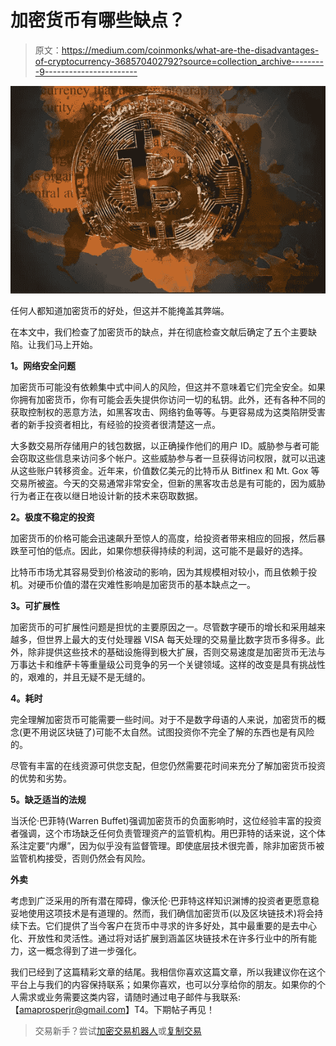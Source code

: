 # 加密货币有哪些缺点？

> 原文：<https://medium.com/coinmonks/what-are-the-disadvantages-of-cryptocurrency-368570402792?source=collection_archive---------9----------------------->

![](img/fd981fb9e3b166ab376f9e0cda837987.png)

任何人都知道加密货币的好处，但这并不能掩盖其弊端。

在本文中，我们检查了加密货币的缺点，并在彻底检查文献后确定了五个主要缺陷。让我们马上开始。

**1。网络安全问题**

加密货币可能没有依赖集中式中间人的风险，但这并不意味着它们完全安全。如果你拥有加密货币，你有可能会丢失提供你访问一切的私钥。此外，还有各种不同的获取控制权的恶意方法，如黑客攻击、网络钓鱼等等。与更容易成为这类陷阱受害者的新手投资者相比，有经验的投资者很清楚这一点。

大多数交易所存储用户的钱包数据，以正确操作他们的用户 ID。威胁参与者可能会窃取这些信息来访问多个帐户。这些威胁参与者一旦获得访问权限，就可以迅速从这些账户转移资金。近年来，价值数亿美元的比特币从 Bitfinex 和 Mt. Gox 等交易所被盗。今天的交易通常非常安全，但新的黑客攻击总是有可能的，因为威胁行为者正在夜以继日地设计新的技术来窃取数据。

**2。极度不稳定的投资**

加密货币的价格可能会迅速飙升至惊人的高度，给投资者带来相应的回报，然后暴跌至可怕的低点。因此，如果你想获得持续的利润，这可能不是最好的选择。

比特币市场尤其容易受到价格波动的影响，因为其规模相对较小，而且依赖于投机。对硬币价值的潜在灾难性影响是加密货币的基本缺点之一。

**3。可扩展性**

加密货币的可扩展性问题是担忧的主要原因之一。尽管数字硬币的增长和采用越来越多，但世界上最大的支付处理器 VISA 每天处理的交易量比数字货币多得多。此外，除非提供这些技术的基础设施得到极大扩展，否则交易速度是加密货币无法与万事达卡和维萨卡等重量级公司竞争的另一个关键领域。这样的改变是具有挑战性的，艰难的，并且无疑不是无缝的。

**4。耗时**

完全理解加密货币可能需要一些时间。对于不是数字母语的人来说，加密货币的概念(更不用说区块链了)可能不太自然。试图投资你不完全了解的东西也是有风险的。

尽管有丰富的在线资源可供您支配，但您仍然需要花时间来充分了解加密货币投资的优势和劣势。

**5。缺乏适当的法规**

当沃伦·巴菲特(Warren Buffet)强调加密货币的负面影响时，这位经验丰富的投资者强调，这个市场缺乏任何负责管理资产的监管机构。用巴菲特的话来说，这个体系注定要“内爆”，因为似乎没有监督管理。即使底层技术很完善，除非加密货币被监管机构接受，否则仍然会有风险。

**外卖**

考虑到广泛采用的所有潜在障碍，像沃伦·巴菲特这样知识渊博的投资者更愿意稳妥地使用这项技术是有道理的。然而，我们确信加密货币(以及区块链技术)将会持续下去。它们提供了当今客户在货币中寻求的许多好处，其中最重要的是去中心化、开放性和灵活性。通过将对话扩展到涵盖区块链技术在许多行业中的所有能力，这一概念得到了进一步强化。

我们已经到了这篇精彩文章的结尾。我相信你喜欢这篇文章，所以我建议你在这个平台上与我们的内容保持联系；如果你喜欢，也可以分享给你的朋友。如果你的个人需求或业务需要这类内容，请随时通过电子邮件与我联系:【amaprosperjr@gmail.com】T4。下期帖子再见！

> 交易新手？尝试[加密交易机器人](/coinmonks/crypto-trading-bot-c2ffce8acb2a)或[复制交易](/coinmonks/top-10-crypto-copy-trading-platforms-for-beginners-d0c37c7d698c)
